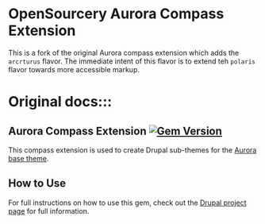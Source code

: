 # OpenSourcery Aurora Compass Extension
This is a fork of the original Aurora compass extension which adds the `arcrturus` flavor. The immediate intent of this flavor is to extend teh `polaris` flavor towards more accessible markup.

# Original docs:::

## Aurora Compass Extension [![Gem Version](https://badge.fury.io/rb/compass-aurora.png)](http://badge.fury.io/rb/compass-aurora)

This compass extension is used to create Drupal sub-themes for the [Aurora base theme](http://drupal.org/project/aurora).

## How to Use

For full instructions on how to use this gem, check out the [Drupal project page](http://drupal.org/project/aurora) for full information.

